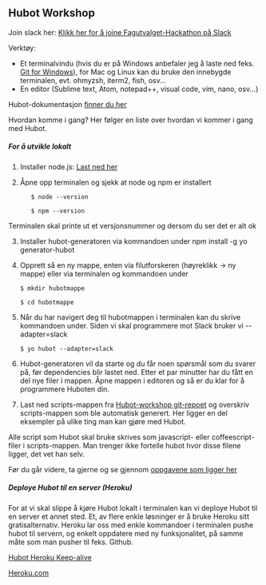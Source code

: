 ## Hubot Workshop

Join slack her: [Klikk her for å joine Fagutvalget-Hackathon på Slack](https://join.slack.com/t/fagutvalget-hackathon/shared_invite/enQtMjU5ODAxNzAyNTY3LTU5YmEyM2MzMDY0MWIyNWNkZTViMTU1YmU2YjkzMjBjMTY1OTEwMmJiMjk1NTViYmNkNjQ1NGM2NzA5OWU0YzY)

Verktøy: 

* Et terminalvindu (hvis du er på Windows anbefaler jeg å laste ned feks. [Git for Windows](https://git-for-windows.github.io/)), for Mac og Linux kan du bruke den innebygde terminalen, evt. ohmyzsh, iterm2, fish, osv...
* En editor (Sublime text, Atom, notepad++, visual code, vim, nano, osv...)

Hubot-dokumentasjon [finner du her](https://hubot.github.com/docs/)

Hvordan komme i gang? Her følger en liste over hvordan vi kommer i gang med Hubot. 

##### For å utvikle lokalt

1. Installer node.js: [Last ned her](https://nodejs.org/en/)
2. Åpne opp terminalen og sjekk at node og npm er installert

     ````
        $ node --version

        $ npm --version
     ````

Terminalen skal printe ut et versjonsnummer og dersom du ser det er alt ok

3. Installer hubot-generatoren via kommandoen under
    npm install -g yo generator-hubot

4. Opprett så en ny mappe, enten via filutforskeren (høyreklikk -> ny mappe) eller via terminalen og kommandoen under

    ````
    $ mkdir hubotmappe

    $ cd hubotmappe
    ````

5. Når du har navigert deg til hubotmappen i terminalen kan du skrive kommandoen under. Siden vi skal programmere mot Slack bruker vi --adapter=slack
    ````
    $ yo hubot --adapter=slack
    ````
    
6. Hubot-generatoren vil da starte og du får noen spørsmål som du svarer på, før dependencies blir lastet ned. Etter et par minutter har du fått en del nye filer i mappen. Åpne mappen i editoren og så er du klar for å programmere Huboten din.

7. Last ned scripts-mappen fra [Hubot-workshop git-repoet](https://github.com/sndrem/Hubot-workshop) og overskriv scripts-mappen som ble automatisk generert. Her ligger en del eksempler på ulike ting man kan gjøre med Hubot. 

Alle script som Hubot skal bruke skrives som javascript- eller coffeescript-filer i scripts-mappen. Man trenger ikke fortelle hubot hvor disse filene ligger, det vet han selv.

Før du går videre, ta gjerne og se gjennom [oppgavene som ligger her](https://github.com/sndrem/Hubot-workshop/blob/master/oppgaver.md)

##### Deploye Hubot til en server (Heroku)
For at vi skal slippe å kjøre Hubot lokalt i terminalen kan vi deploye Hubot til en server et annet sted. Et, av flere enkle løsninger er å bruke Heroku sitt gratisalternativ. Heroku lar oss med enkle kommandoer i terminalen pushe hubot til servern, og enkelt oppdatere med ny funksjonalitet, på samme måte som man pusher til feks. Github.

[Hubot Heroku Keep-alive](https://github.com/hubot-scripts/hubot-heroku-keepalive)

[Heroku.com](https://heroku.com)
